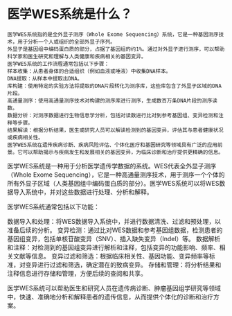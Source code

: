 # 医学WES系统是什么？

    医学WES系统指的是全外显子测序（Whole Exome Sequencing）系统，它是一种基因测序技术，用于分析一个人或组织的全部外显子序列。
    外显子是基因组中编码蛋白质的部分，占据了基因组的约1%。通过对外显子进行测序，可以帮助科学家和医生研究和理解与人类健康和疾病相关的基因变异。
    医学WES系统的工作流程通常包括以下步骤：
    样本收集：从患者身体的合适组织（例如血液或唾液）中收集DNA样本。
    DNA提取：从样本中提取出DNA。
    库构建：使用特定的实验方法将提取的DNA片段转化为测序库，这些库包含了外显子区域的DNA片段。
    高通量测序：使用高通量测序技术对构建的测序库进行测序，生成数百万条DNA片段的测序读数。
    数据分析：对测序数据进行生物信息学分析，包括对读数进行比对到参考基因组、变异检测和注释等步骤。
    结果解读：根据分析结果，医生或研究人员可以解读检测到的基因变异，评估其与患者健康状况或疾病相关性。
    医学WES系统在遗传疾病诊断、疾病风险评估、个体化医疗和基因研究等领域具有广泛的应用前景。它可以帮助揭示与疾病发生和发展相关的基因变异，为临床诊断和治疗提供更精确的信息。

医学WES系统是一种用于分析医学遗传学数据的系统。WES代表全外显子测序（Whole Exome Sequencing），它是一种高通量测序技术，用于测序一个个体的所有外显子区域（人类基因组中编码蛋白质的部分）。医学WES系统可以将WES数据导入系统中，并对这些数据进行处理、分析和解释。

医学WES系统通常包括以下功能：

数据导入和处理：将WES数据导入系统中，并进行数据清洗、过滤和预处理，以准备后续的分析。
变异检测：通过比对WES数据和参考基因组数据，检测患者的基因组变异，包括单核苷酸变异（SNV）、插入缺失变异（Indel）等。
数据解析和注释：对检测到的基因组变异进行解析和注释，包括变异的功能影响、频率、相关文献等信息。
变异过滤和筛选：根据临床相关性、基因功能、变异频率等标准，对变异进行过滤和筛选，确定潜在的致病变异。
存储和管理：将分析结果和注释信息进行存储和管理，方便后续的查阅和共享。

医学WES系统可以帮助医生和研究人员在遗传病诊断、肿瘤基因组学研究等领域中，快速、准确地分析和解释患者的遗传信息，从而提供个体化的诊断和治疗方案。